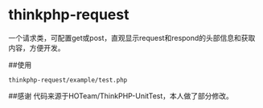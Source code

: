 # thinkphp-request
一个请求类，可配置get或post，直观显示request和respond的头部信息和获取内容，方便开发。

##使用
```
thinkphp-request/example/test.php
```

##感谢
代码来源于HOTeam/ThinkPHP-UnitTest，本人做了部分修改。
